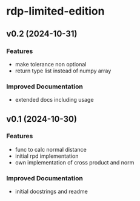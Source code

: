 # rdp-limited-edition

## v0.2 (2024-10-31)

### Features

- make tolerance non optional
- return type list instead of numpy array

### Improved Documentation

- extended docs including usage

## v0.1 (2024-10-30)

### Features

- func to calc normal distance
- initial rpd implementation
- own implementation of cross product and norm

### Improved Documentation

- initial docstrings and readme
